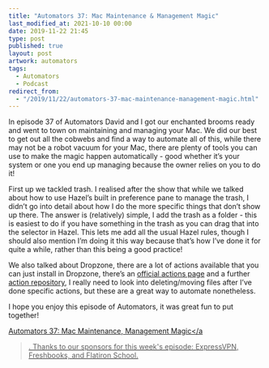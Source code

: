 ```yaml
---
title: "Automators 37: Mac Maintenance & Management Magic"
last_modified_at: 2021-10-10 00:00
date: 2019-11-22 21:45
type: post
published: true
layout: post
artwork: automators
tags:
  - Automators
  - Podcast
redirect_from:
  - "/2019/11/22/automators-37-mac-maintenance-management-magic.html"
---
```



  In episode 37 of Automators David and I got our enchanted brooms ready and
  went to town on maintaining and managing your Mac. We did our best to get out
  all the cobwebs and find a way to automate all of this, while there may not be
  a robot vacuum for your Mac, there are plenty of tools you can use to make the
  magic happen automatically - good whether it’s your system or one you end up
  managing because the owner relies on you to do it!  

<!--more-->

  First up we tackled trash. I realised after the show that while we talked
  about how to use Hazel’s built in preference pane to manage the trash, I
  didn’t go into detail about how I do the more specific things that don’t show
  up there. The answer is (relatively) simple, I add the trash as a folder -
  this is easiest to do if you have something in the trash as you can drag that
  into the selector in Hazel. This lets me add all the usual Hazel rules, though
  I should also mention I’m doing it this way because that’s how I’ve done it
  for quite a while, rather than this being a good practice!  

  We also talked about Dropzone, there are a lot of actions available that you
  can just install in Dropzone, there’s an
  <a href="https://aptonic.com/actions/">official actions page</a> and a further
  <a href="https://atika.github.io/dropzone3-actions/">action repository</a>, I
  really need to look into deleting/moving files after I’ve done specific
  actions, but these are a great way to automate nonetheless.  

  I hope you enjoy this episode of Automators, it was great fun to put together!  

  <a href="http://relay.fm/automators/37"
    >Automators 37: Mac Maintenance, Management Magic</a
  >. Thanks to our sponsors for this week's episode: ExpressVPN, Freshbooks, and
  Flatiron School.  
